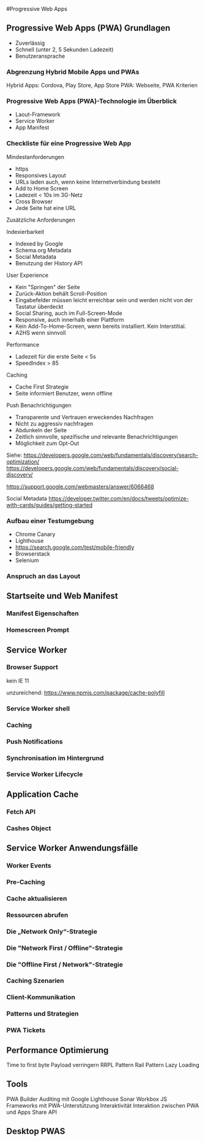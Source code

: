 #Progressive Web Apps

## Progressive Web Apps (PWA) Grundlagen

- Zuverlässig
- Schnell (unter 2, 5 Sekunden Ladezeit)
- Benutzeransprache

### Abgrenzung Hybrid Mobile Apps und PWAs

Hybrid Apps: Cordova, Play Store, App Store
PWA: Webseite, PWA Kriterien

### Progressive Web Apps (PWA)-Technologie im Überblick
- Laout-Framework
- Service Worker
- App Manifest


### Checkliste für eine Progressive Web App

Mindestanforderungen

- https
- Responsives Layout
- URLs laden auch, wenn keine Internetverbindung besteht
- Add to Home Screen
- Ladezeit < 10s im 3G-Netz
- Cross Browser
- Jede Seite hat eine URL

Zusätzliche Anforderungen

Indexierbarkeit
- Indexed by Google
- Schema.org Metadata
- Social Metadata
- Benutzung der History API

User Experience
- Kein "Springen" der Seite
- Zurück-Aktion behält Scroll-Position
- Eingabefelder müssen leicht erreichbar sein und werden nicht von der Tastatur überdeckt
- Social Sharing, auch im Full-Screen-Mode
- Responsive, auch innerhalb einer Plattform
- Kein Add-To-Home-Screen, wenn bereits installiert. Kein Interstitial.
- A2HS wenn sinnvoll

Performance
- Ladezeit für die erste Seite < 5s
- SpeedIndex > 85

Caching
- Cache First Strategie
- Seite informiert Benutzer, wenn offline

Push Benachrichtigungen
- Transparente und Vertrauen erweckendes Nachfragen
- Nicht zu aggressiv nachfragen
- Abdunkeln der Seite
- Zeitlich sinnvolle, spezifische und relevante Benachrichtigungen
- Möglichkeit zum Opt-Out

Siehe:
https://developers.google.com/web/fundamentals/discovery/search-optimization/
https://developers.google.com/web/fundamentals/discovery/social-discovery/

https://support.google.com/webmasters/answer/6066468

Social Metadata
https://developer.twitter.com/en/docs/tweets/optimize-with-cards/guides/getting-started


### Aufbau einer Testumgebung
- Chrome Canary
- Lighthouse
- https://search.google.com/test/mobile-friendly
- Browserstack
- Selenium


### Anspruch an das Layout


## Startseite und Web Manifest
### Manifest Eigenschaften
### Homescreen Prompt

## Service Worker
### Browser Support

kein IE 11

unzureichend:
https://www.npmjs.com/package/cache-polyfill

### Service Worker shell
### Caching
### Push Notifications
### Synchronisation im Hintergrund
### Service Worker Lifecycle

## Application Cache
### Fetch API
### Cashes Object

## Service Worker Anwendungsfälle
### Worker Events
### Pre-Caching
### Cache aktualisieren
### Ressourcen abrufen
### Die „Network Only“-Strategie
### Die "Network First / Offline"-Strategie
### Die "Offline First / Network"-Strategie
### Caching Szenarien
### Client-Kommunikation
### Patterns und Strategien
### PWA Tickets

## Performance Optimierung
Time to first byte
Payload verringern
RRPL Pattern
Rail Pattern
Lazy Loading

## Tools
PWA Builder
Auditing mit Google Lighthouse
Sonar
Workbox
JS Frameworks mit PWA-Unterstützung
Interaktivität
Interaktion zwischen PWA und Apps
Share API

## Desktop PWAS